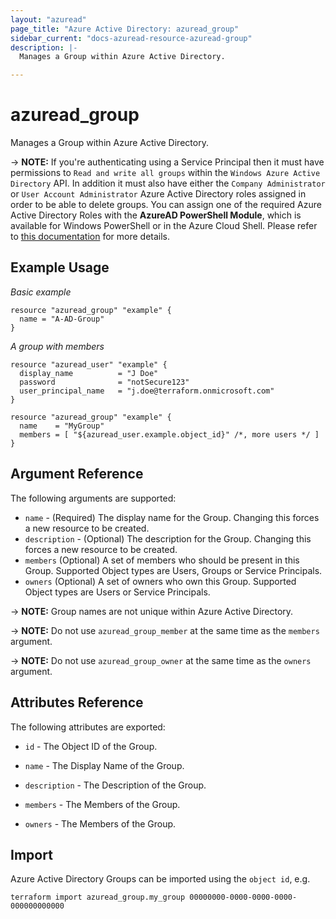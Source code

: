 ```yaml
---
layout: "azuread"
page_title: "Azure Active Directory: azuread_group"
sidebar_current: "docs-azuread-resource-azuread-group"
description: |-
  Manages a Group within Azure Active Directory.

---
```


# azuread_group

Manages a Group within Azure Active Directory.

-> **NOTE:** If you're authenticating using a Service Principal then it must have permissions to `Read and write all groups` within the `Windows Azure Active Directory` API. In addition it must also have either the `Company Administrator` or `User Account Administrator` Azure Active Directory roles assigned in order to be able to delete groups. You can assign one of the required Azure Active Directory Roles with the **AzureAD PowerShell Module**, which is available for Windows PowerShell or in the Azure Cloud Shell. Please refer to [this documentation](https://docs.microsoft.com/en-us/powershell/module/azuread/add-azureaddirectoryrolemember) for more details.

## Example Usage

*Basic example*

```hcl
resource "azuread_group" "example" {
  name = "A-AD-Group"
}
```

*A group with members*

```hcl
resource "azuread_user" "example" {
  display_name          = "J Doe"
  password              = "notSecure123"
  user_principal_name   = "j.doe@terraform.onmicrosoft.com"
}

resource "azuread_group" "example" {
  name    = "MyGroup"
  members = [ "${azuread_user.example.object_id}" /*, more users */ ]
}
```

## Argument Reference

The following arguments are supported:

* `name` - (Required) The display name for the Group. Changing this forces a new resource to be created.
* `description` - (Optional) The description for the Group.  Changing this forces a new resource to be created.
* `members` (Optional) A set of members who should be present in this Group. Supported Object types are Users, Groups or Service Principals.
* `owners` (Optional) A set of owners who own this Group. Supported Object types are Users or Service Principals.

-> **NOTE:** Group names are not unique within Azure Active Directory.

-> **NOTE:** Do not use `azuread_group_member` at the same time as the `members` argument.

-> **NOTE:** Do not use `azuread_group_owner` at the same time as the `owners` argument.

## Attributes Reference

The following attributes are exported:

* `id` - The Object ID of the Group.

* `name` - The Display Name of the Group.

* `description` - The Description of the Group.

* `members` - The Members of the Group.

* `owners` - The Members of the Group.

## Import

Azure Active Directory Groups can be imported using the `object id`, e.g.

```shell
terraform import azuread_group.my_group 00000000-0000-0000-0000-000000000000
```
